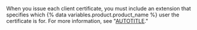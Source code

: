 When you issue each client certificate, you must include an extension that specifies which {% data variables.product.product_name %} user the certificate is for. For more information, see "[AUTOTITLE](/organizations/managing-git-access-to-your-organizations-repositories/about-ssh-certificate-authorities)."
